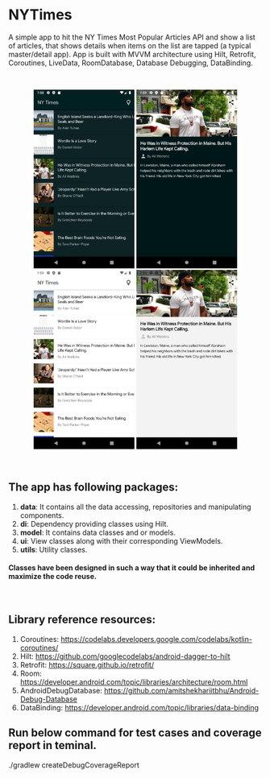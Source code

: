 # NYTimes

A simple app to hit the NY Times Most Popular Articles API and show a list of articles, that shows details when items on the list are tapped (a typical master/detail app). App is built with MVVM architecture using Hilt, Retrofit, Coroutines, LiveData, RoomDatabase, Database Debugging, DataBinding.

<br>
<p align="center">
    <img src="sc_shot_dark_1.png" width="200"/>
    <img src="sc_shot_dark_2.png" width="200"/>
    <img src="sc_shot_light_1.png" width="200"/>
    <img src="sc_shot_light_2.png" width="200"/>
    
</p>
<br>

## The app has following packages:
1. **data**: It contains all the data accessing, repositories and manipulating components.
2. **di**: Dependency providing classes using Hilt.
3. **model**: It contains data classes and or models.
4. **ui**: View classes along with their corresponding ViewModels.
5. **utils**: Utility classes.
#### Classes have been designed in such a way that it could be inherited and maximize the code reuse.
<br>


## Library reference resources:
1. Coroutines: https://codelabs.developers.google.com/codelabs/kotlin-coroutines/
2. Hilt: https://github.com/googlecodelabs/android-dagger-to-hilt
3. Retrofit: https://square.github.io/retrofit/
4. Room: https://developer.android.com/topic/libraries/architecture/room.html
5. AndroidDebugDatabase: https://github.com/amitshekhariitbhu/Android-Debug-Database
6. DataBinding: https://developer.android.com/topic/libraries/data-binding


## Run below command for test cases and coverage report in teminal.

./gradlew createDebugCoverageReport

